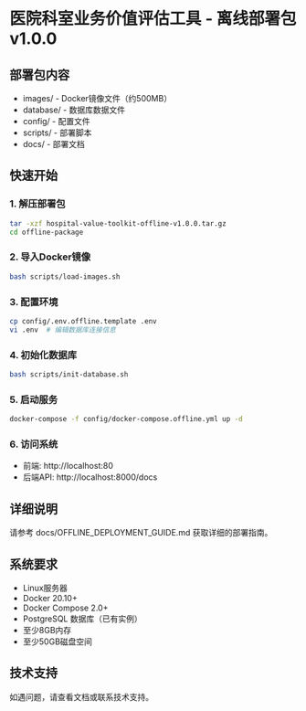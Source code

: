 # 医院科室业务价值评估工具 - 离线部署包 v1.0.0

## 部署包内容

- images/ - Docker镜像文件（约500MB）
- database/ - 数据库数据文件
- config/ - 配置文件
- scripts/ - 部署脚本
- docs/ - 部署文档

## 快速开始

### 1. 解压部署包

```bash
tar -xzf hospital-value-toolkit-offline-v1.0.0.tar.gz
cd offline-package
```

### 2. 导入Docker镜像

```bash
bash scripts/load-images.sh
```

### 3. 配置环境

```bash
cp config/.env.offline.template .env
vi .env  # 编辑数据库连接信息
```

### 4. 初始化数据库

```bash
bash scripts/init-database.sh
```

### 5. 启动服务

```bash
docker-compose -f config/docker-compose.offline.yml up -d
```

### 6. 访问系统

- 前端: http://localhost:80
- 后端API: http://localhost:8000/docs

## 详细说明

请参考 docs/OFFLINE_DEPLOYMENT_GUIDE.md 获取详细的部署指南。

## 系统要求

- Linux服务器
- Docker 20.10+
- Docker Compose 2.0+
- PostgreSQL 数据库（已有实例）
- 至少8GB内存
- 至少50GB磁盘空间

## 技术支持

如遇问题，请查看文档或联系技术支持。
